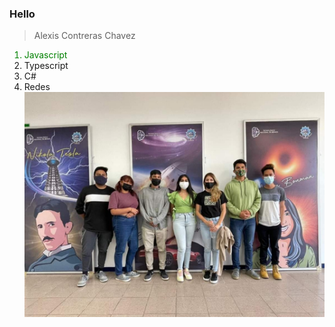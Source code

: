 ### Hello

> Alexis Contreras Chavez
<ol>
  <li style="color:green">Javascript</li>
  <li>Typescript</li>
  <li>C#</li>
  <li>Redes</li>
  <img src="./FB_IMG_1664589307425.jpg"/>
</ol>

